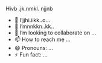 Hivb .jk.nmkl. njjnb
- 👀 I’jjhi.iikk..o...
- 🌱 I’mnnkkn..kk..
- 💞️ I’m looking to collaborate on ...
- 📫 How to reach me ...
- 😄 Pronouns: ...
- ⚡ Fun fact: ...

<!---
Anas65360/Anas65360 is a ✨ special ✨ repository because its `README.md` (this file) appears on your GitHub profile.
You can click the Preview link to take a look at your changes.
--->
